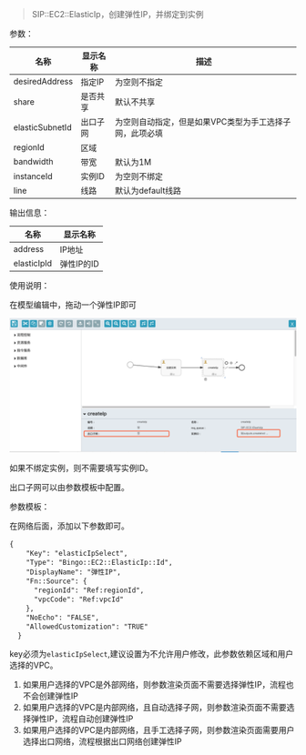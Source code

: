 > SIP::EC2::ElasticIp，创建弹性IP，并绑定到实例

参数：

| 名称              | 显示名称 | 描述                            |
| --------------- | ---- | ----------------------------- |
| desiredAddress  | 指定IP | 为空则不指定                        |
| share           | 是否共享 | 默认不共享                         |
| elasticSubnetId | 出口子网 | 为空则自动指定，但是如果VPC类型为手工选择子网，此项必填 |
| regionId        | 区域   |                               |
| bandwidth       | 带宽   | 默认为1M                         |
| instanceId      | 实例ID | 为空则不绑定                        |
| line            | 线路   | 默认为default线路                  |

输出信息：

| 名称          | 显示名称    |
| ----------- | ------- |
| address     | IP地址    |
| elasticIpId | 弹性IP的ID |

使用说明：

在模型编辑中，拖动一个弹性IP即可

![img](..\image\EIP.png)

如果不绑定实例，则不需要填写实例ID。

出口子网可以由参数模板中配置。

参数模板：

在网络后面，添加以下参数即可。

```
{
    "Key": "elasticIpSelect",
    "Type": "Bingo::EC2::ElasticIp::Id",
    "DisplayName": "弹性IP",
    "Fn::Source": {
      "regionId": "Ref:regionId",
      "vpcCode": "Ref:vpcId"
    },
    "NoEcho": "FALSE",
    "AllowedCustomization": "TRUE"
  }
```

key必须为`elasticIpSelect`,建议设置为不允许用户修改，此参数依赖区域和用户选择的VPC。

1. 如果用户选择的VPC是外部网络，则参数渲染页面不需要选择弹性IP，流程也不会创建弹性IP
2. 如果用户选择的VPC是内部网络，且自动选择子网，则参数渲染页面不需要选择弹性IP，流程自动创建弹性IP
3. 如果用户选择的VPC是内部网络，且手工选择子网，则参数渲染页面需要用户选择出口网络，流程根据出口网络创建弹性IP

